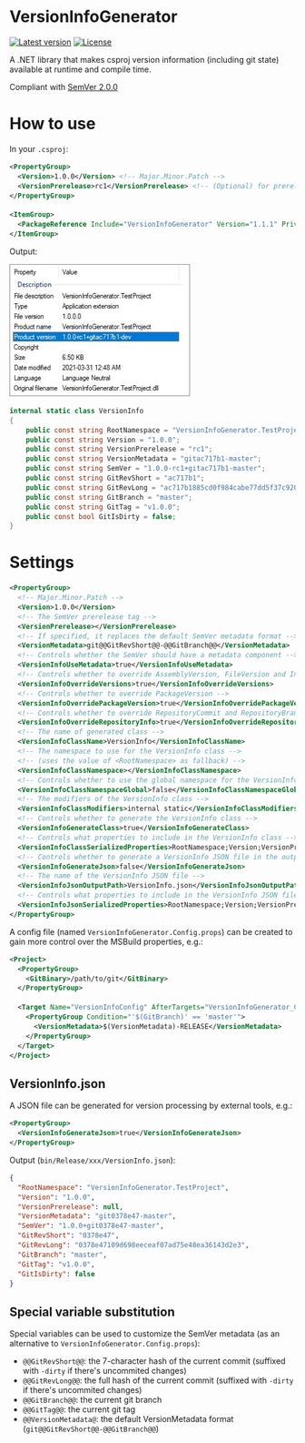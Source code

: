 # VersionInfoGenerator

[![Latest version](https://img.shields.io/nuget/v/VersionInfoGenerator?color=green&style=for-the-badge)](https://www.nuget.org/packages/VersionInfoGenerator)
[![License](https://img.shields.io/badge/license-MIT-blue?style=for-the-badge)](LICENSE)

A .NET library that makes csproj version information (including git state) available at runtime and compile time.

Compliant with [SemVer 2.0.0](https://semver.org)

# How to use

In your `.csproj`:

```xml
<PropertyGroup>
  <Version>1.0.0</Version> <!-- Major.Minor.Patch -->
  <VersionPrerelease>rc1</VersionPrerelease> <!-- (Optional) for prereleases: 1.0.0-rc1 -->
</PropertyGroup>

<ItemGroup>
  <PackageReference Include="VersionInfoGenerator" Version="1.1.1" PrivateAssets="all" />
</ItemGroup>
```

Output:

![file_info](img/file_info.jpg)

```cs
internal static class VersionInfo
{
    public const string RootNamespace = "VersionInfoGenerator.TestProject";
    public const string Version = "1.0.0";
    public const string VersionPrerelease = "rc1";
    public const string VersionMetadata = "gitac717b1-master";
    public const string SemVer = "1.0.0-rc1+gitac717b1-master";
    public const string GitRevShort = "ac717b1";
    public const string GitRevLong = "ac717b1885cd0f984cabe77dd5f37c9200795298";
    public const string GitBranch = "master";
    public const string GitTag = "v1.0.0";
    public const bool GitIsDirty = false;
}
```

# Settings

```xml
<PropertyGroup>
  <!-- Major.Minor.Patch -->
  <Version>1.0.0</Version>
  <!-- The SemVer prerelease tag -->
  <VersionPrerelease></VersionPrerelease>
  <!-- If specified, it replaces the default SemVer metadata format -->
  <VersionMetadata>git@@GitRevShort@@-@@GitBranch@@</VersionMetadata>
  <!-- Controls whether the SemVer should have a metadata component -->
  <VersionInfoUseMetadata>true</VersionInfoUseMetadata>
  <!-- Controls whether to override AssemblyVersion, FileVersion and InformationalVersion -->
  <VersionInfoOverrideVersions>true</VersionInfoOverrideVersions>
  <!-- Controls whether to override PackageVersion -->
  <VersionInfoOverridePackageVersion>true</VersionInfoOverridePackageVersion>
  <!-- Controls whether to override RepositoryCommit and RepositoryBranch -->
  <VersionInfoOverrideRepositoryInfo>true</VersionInfoOverrideRepositoryInfo>
  <!-- The name of generated class -->
  <VersionInfoClassName>VersionInfo</VersionInfoClassName>
  <!-- The namespace to use for the VersionInfo class -->
  <!-- (uses the value of <RootNamespace> as fallback) -->
  <VersionInfoClassNamespace></VersionInfoClassNamespace>
  <!-- Controls whether to use the global namespace for the VersionInfo class -->
  <VersionInfoClassNamespaceGlobal>false</VersionInfoClassNamespaceGlobal>
  <!-- The modifiers of the VersionInfo class -->
  <VersionInfoClassModifiers>internal static</VersionInfoClassModifiers>
  <!-- Controls whether to generate the VersionInfo class -->
  <VersionInfoGenerateClass>true</VersionInfoGenerateClass>
  <!-- Controls what properties to include in the VersionInfo class -->
  <VersionInfoClassSerializedProperties>RootNamespace;Version;VersionPrerelease;VersionMetadata;SemVer;GitRevShort;GitRevLong;GitBranch;GitTag;GitIsDirty</VersionInfoClassSerializedProperties>
  <!-- Controls whether to generate a VersionInfo JSON file in the output folder -->
  <VersionInfoGenerateJson>false</VersionInfoGenerateJson>
  <!-- The name of the VersionInfo JSON file -->
  <VersionInfoJsonOutputPath>VersionInfo.json</VersionInfoJsonOutputPath>
  <!-- Controls what properties to include in the VersionInfo JSON file -->
  <VersionInfoJsonSerializedProperties>RootNamespace;Version;VersionPrerelease;VersionMetadata;SemVer;GitRevShort;GitRevLong;GitBranch;GitTag;GitIsDirty</VersionInfoClassJsonSerializedProperties>
</PropertyGroup>
```

A config file (named `VersionInfoGenerator.Config.props`) can be created to gain more control over the MSBuild properties, e.g.:

```xml
<Project>
  <PropertyGroup>
    <GitBinary>/path/to/git</GitBinary>
  </PropertyGroup>

  <Target Name="VersionInfoConfig" AfterTargets="VersionInfoGenerator_GetGitInfo">
    <PropertyGroup Condition="'$(GitBranch)' == 'master'">
      <VersionMetadata>$(VersionMetadata)-RELEASE</VersionMetadata>
    </PropertyGroup>
  </Target>
</Project>
```

## VersionInfo.json

A JSON file can be generated for version processing by external tools, e.g.:

```xml
<PropertyGroup>
  <VersionInfoGenerateJson>true</VersionInfoGenerateJson>
</PropertyGroup>
```

Output (`bin/Release/xxx/VersionInfo.json`):
```json
{
  "RootNamespace": "VersionInfoGenerator.TestProject",
  "Version": "1.0.0",
  "VersionPrerelease": null,
  "VersionMetadata": "git0378e47-master",
  "SemVer": "1.0.0+git0378e47-master",
  "GitRevShort": "0378e47",
  "GitRevLong": "0378e47109d698eeceaf07ad75e48ea36143d2e3",
  "GitBranch": "master",
  "GitTag": "v1.0.0",
  "GitIsDirty": false
}
```

## Special variable substitution

Special variables can be used to customize the SemVer metadata (as an alternative to `VersionInfoGenerator.Config.props`):

- `@@GitRevShort@@`: the 7-character hash of the current commit (suffixed with `-dirty` if there's uncommited changes)
- `@@GitRevLong@@`: the full hash of the current commit (suffixed with `-dirty` if there's uncommited changes)
- `@@GitBranch@@`: the current git branch
- `@@GitTag@@`: the current git tag
- `@@VersionMetadata@`: the default VersionMetadata format (`git@@GitRevShort@@-@@GitBranch@@`)
